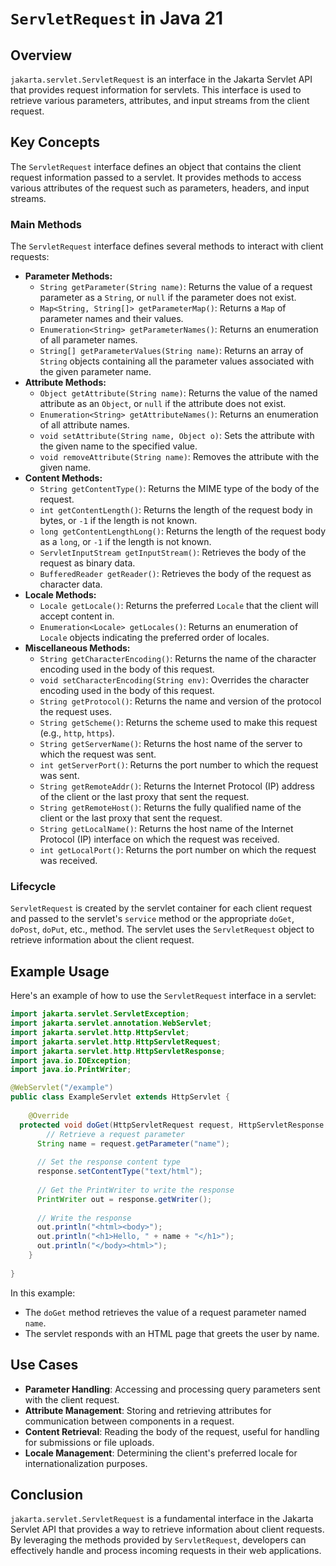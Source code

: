 # `ServletRequest` in Java 21

## Overview

`jakarta.servlet.ServletRequest` is an interface in the Jakarta Servlet API that provides request information for servlets.
This interface is used to retrieve various parameters, attributes, and input streams from the client request.

## Key Concepts

The `ServletRequest` interface defines an object that contains the client request information passed to a servlet.
It provides methods to access various attributes of the request such as parameters, headers, and input streams.

### Main Methods

The `ServletRequest` interface defines several methods to interact with client requests:

- **Parameter Methods:**
  - `String getParameter(String name)`: Returns the value of a request parameter as a `String`, or `null` if the parameter does not exist.
  - `Map<String, String[]> getParameterMap()`: Returns a `Map` of parameter names and their values.
  - `Enumeration<String> getParameterNames()`: Returns an enumeration of all parameter names.
  - `String[] getParameterValues(String name)`: Returns an array of `String` objects containing all the parameter values associated with the given parameter name.
- **Attribute Methods:**
  - `Object getAttribute(String name)`: Returns the value of the named attribute as an `Object`, or `null` if the attribute does not exist.
  - `Enumeration<String> getAttributeNames()`: Returns an enumeration of all attribute names.
  - `void setAttribute(String name, Object o)`: Sets the attribute with the given name to the specified value.
  - `void removeAttribute(String name)`: Removes the attribute with the given name.
- **Content Methods:**
  - `String getContentType()`: Returns the MIME type of the body of the request.
  - `int getContentLength()`: Returns the length of the request body in bytes, or `-1` if the length is not known.
  - `long getContentLengthLong()`: Returns the length of the request body as a `long`, or `-1` if the length is not known.
  - `ServletInputStream getInputStream()`: Retrieves the body of the request as binary data.
  - `BufferedReader getReader()`: Retrieves the body of the request as character data.
- **Locale Methods:**
  - `Locale getLocale()`: Returns the preferred `Locale` that the client will accept content in.
  - `Enumeration<Locale> getLocales()`: Returns an enumeration of `Locale` objects indicating the preferred order of locales.
- **Miscellaneous Methods:**
  - `String getCharacterEncoding()`: Returns the name of the character encoding used in the body of this request.
  - `void setCharacterEncoding(String env)`: Overrides the character encoding used in the body of this request.
  - `String getProtocol()`: Returns the name and version of the protocol the request uses.
  - `String getScheme()`: Returns the scheme used to make this request (e.g., `http`, `https`).
  - `String getServerName()`: Returns the host name of the server to which the request was sent.
  - `int getServerPort()`: Returns the port number to which the request was sent.
  - `String getRemoteAddr()`: Returns the Internet Protocol (IP) address of the client or the last proxy that sent the request.
  - `String getRemoteHost()`: Returns the fully qualified name of the client or the last proxy that sent the request.
  - `String getLocalName()`: Returns the host name of the Internet Protocol (IP) interface on which the request was received.
  - `int getLocalPort()`: Returns the port number on which the request was received.

### Lifecycle

`ServletRequest` is created by the servlet container for each client request and passed to the servlet's `service` method or the appropriate `doGet`, `doPost`, `doPut`, etc., method.
The servlet uses the `ServletRequest` object to retrieve information about the client request.

## Example Usage

Here's an example of how to use the `ServletRequest` interface in a servlet:

```java
import jakarta.servlet.ServletException;
import jakarta.servlet.annotation.WebServlet;
import jakarta.servlet.http.HttpServlet;
import jakarta.servlet.http.HttpServletRequest;
import jakarta.servlet.http.HttpServletResponse;
import java.io.IOException;
import java.io.PrintWriter;

@WebServlet("/example")
public class ExampleServlet extends HttpServlet {
    
    @Override
  protected void doGet(HttpServletRequest request, HttpServletResponse response) throws ServletException, IOException {
        // Retrieve a request parameter
      String name = request.getParameter("name");
      
      // Set the response content type
      response.setContentType("text/html");
      
      // Get the PrintWriter to write the response
      PrintWriter out = response.getWriter();
      
      // Write the response
      out.println("<html><body>");
      out.println("<h1>Hello, " + name + "</h1>");
      out.println("</body><html>");
    }
    
}
```

In this example:

- The `doGet` method retrieves the value of a request parameter named `name`.
- The servlet responds with an HTML page that greets the user by name.

## Use Cases

- **Parameter Handling**: Accessing and processing query parameters sent with the client request.
- **Attribute Management**: Storing and retrieving attributes for communication between components in a request.
- **Content Retrieval**: Reading the body of the request, useful for handling for submissions or file uploads.
- **Locale Management**: Determining the client's preferred locale for internationalization purposes.

## Conclusion

`jakarta.servlet.ServletRequest` is a fundamental interface in the Jakarta Servlet API that provides a way to retrieve information about client requests.
By leveraging the methods provided by `ServletRequest`, developers can effectively handle and process incoming requests in their web applications.
